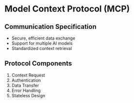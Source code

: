 # Model Context Protocol (MCP)

## Communication Specification
- Secure, efficient data exchange
- Support for multiple AI models
- Standardized context retrieval

## Protocol Components
1. Context Request
2. Authentication
3. Data Transfer
4. Error Handling
5. Stateless Design